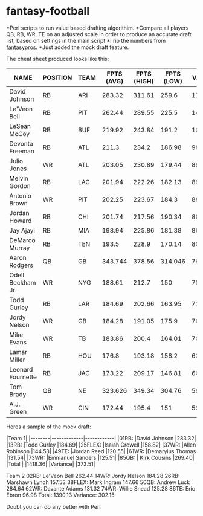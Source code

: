 # fantasy-football
*Perl scripts to run value based drafting algorithim.
*Compare all players QB, RB, WR, TE on an adjusted scale in order to produce an accurate draft list, based on settings in the main script
*I rip the numbers from [fantasypros](https://www.fantasypros.com/nfl/projections/qb.php?week=draft).
*Just added the mock draft feature. 

The cheat sheet produced looks like this:

NAME|POSITION|TEAM|FPTS (AVG)|FPTS (HIGH)|FPTS (LOW)|VALUE|VARIANCE
----|--------|----|----------|-----------|----------|-----|--------
David Johnson|RB|ARI|283.32|311.61|259.6|170.46|52.01
Le'Veon Bell|RB|PIT|262.44|289.55|225.5|149.58|64.05
LeSean McCoy|RB|BUF|219.92|243.84|191.2|107.06|52.64
Devonta Freeman|RB|ATL|211.3|234.2|186.98|98.44|47.22
Julio Jones|WR|ATL|203.05|230.89|179.44|89.73|51.45
Melvin Gordon|RB|LAC|201.94|222.26|182.13|89.08|40.13
Antonio Brown|WR|PIT|202.25|223.67|184.3|88.93|39.37
Jordan Howard|RB|CHI|201.74|217.56|190.34|88.88|27.22
Jay Ajayi|RB|MIA|198.94|225.86|181.38|86.08|44.48
DeMarco Murray|RB|TEN|193.5|228.9|170.14|80.64|58.76
Aaron Rodgers|QB|GB|343.744|378.56|314.046|79.48|64.51
Odell Beckham Jr.|WR|NYG|188.61|212.7|150|75.29|62.70
Todd Gurley|RB|LAR|184.69|202.66|163.95|71.83|38.71
Jordy Nelson|WR|GB|184.28|191.05|175.9|70.96|15.15
Mike Evans|WR|TB|183.86|200.4|164.01|70.54|36.39
Lamar Miller|RB|HOU|176.8|193.18|158.2|63.94|34.98
Leonard Fournette|RB|JAC|173.22|209.17|146.81|60.36|62.36
Tom Brady|QB|NE|323.626|349.34|304.76|59.36|44.58
A.J. Green|WR|CIN|172.44|195.4|151|59.12|44.40

Heres a sample of the mock draft:

|Team  1|
|--------|-------------|------------|
|01RB:   |David Johnson       |283.32|
|13RB:   |Todd Gurley         |184.69|
|25FLEX: |Isaiah Crowell      |158.82|
|37WR:   |Allen Robinson      |144.53|
|49TE:   |Jordan Reed         |120.55|
|61WR:   |Demaryius Thomas    |131.54|
|73WR:   |Emmanuel Sanders    |125.51|
|85QB:   | Kirk Cousins       |269.40|
|Total   |                    |1418.36|
|Variance|                    |373.51|

Team  2
02RB:   Le'Veon Bell        262.44
14WR:   Jordy Nelson        184.28
26RB:   Marshawn Lynch      157.53
38FLEX: Mark Ingram         147.66
50QB:   Andrew Luck         284.64
62WR:   Davante Adams       131.32
74WR:   Willie Snead        125.28
86TE:   Eric Ebron          96.98
Total:  1390.13
Variance:  302.15

Doubt you can do any better with Perl
